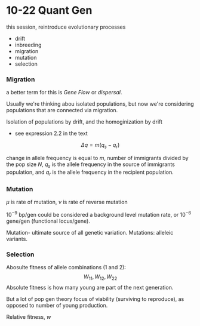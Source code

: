 10-22 Quant Gen
========================================================

this session, reintroduce evolutionary processes
- drift 
- inbreeding
- migration
- mutation
- selection


### Migration
a better term for this is *Gene Flow* or *dispersal*.

Usually we're thinking abou isolated populations, but now we're considering populations that are connected via migration.

Isolation of populations by drift, and the homoginization by drift
 - see expression 2.2 in the text
 
$$
\Delta q = m (q_s - q_r)
$$


change in allele frequency is equal to $m$, number of immigrants divided by the pop size $N$, $q_s$ is the allele frequency in the source of immigrants population, and $q_r$ is the allele frequency in the recipient population.

### Mutation

$\mu$ is rate of mutation, $\nu$ is rate of reverse mutation

$10^{-9}$ bp/gen could be considered a background level mutation rate, or $10^{-6}$ gene/gen (functional locus/gene).


Mutation- ultimate source of all genetic variation. Mutations: alleleic variants.


### Selection 

Abosulte fitness of allele combinations (1 and 2):
$$
W_{11}, W_{12}, W_{22}
$$
Absolute fitness is how many young are part of the next generation.

But a lot of pop gen theory focus of viability (surviving to reproduce), as opposed to number of young production. 

Relative fitness, $w$
